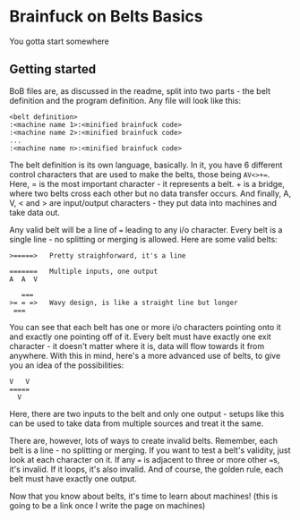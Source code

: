 # Brainfuck on Belts Basics
You gotta start somewhere

## Getting started
BoB files are, as discussed in the readme, split into two parts - the belt definition and the program definition. Any file will look like this:

```
<belt definition>
:<machine name 1>:<minified brainfuck code>
:<machine name 2>:<minified brainfuck code>
...
:<machine name n>:<minified brainfuck code>
```

The belt definition is its own language, basically. In it, you have 6 different control characters that are used to make the belts, those being `AV<>+=`. Here, = is the most important character - it represents a belt. + is a bridge, where two belts cross each other but no data transfer occurs. And finally, A, V, < and > are input/output characters - they put data into machines and take data out.

Any valid belt will be a line of `=` leading to any i/o character. Every belt is a single line - no splitting or merging is allowed. Here are some valid belts:

```
>=====>   Pretty straighforward, it's a line

=======   Multiple inputs, one output
A  A  V

   ===
>= = =>   Wavy design, is like a straight line but longer
 ===
```
You can see that each belt has one or more i/o characters pointing onto it and exactly one pointing off of it. Every belt must have exactly one exit character - it doesn't matter where it is, data will flow towards it from anywhere. With this in mind, here's a more advanced use of belts, to give you an idea of the possibilities:
```
V   V
=====
  V
```
Here, there are two inputs to the belt and only one output - setups like this can be used to take data from multiple sources and treat it the same.

There are, however, lots of ways to create invalid belts. Remember, each belt is a line - no splitting or merging. If you want to test a belt's validity, just look at each character on it. If any `=` is adjacent to three or more other `=`s, it's invalid. If it loops, it's also invalid. And of course, the golden rule, each belt must have exactly one output.

Now that you know about belts, it's time to learn about machines! (this is going to be a link once I write the page on machines)
